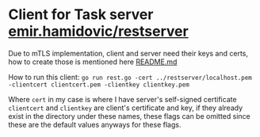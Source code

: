 # Client for Task server [emir.hamidovic/restserver](https://github.com/emir-hamidovic/task-store-with-mongo-and-tls)

Due to mTLS implementation, client and server need their keys and certs, how to create those is mentioned here [README.md](https://github.com/emir-hamidovic/task-store-with-mongo-and-tls/blob/366b96e657cf88bd424ded8fd242ba4cbf11b8ed/README.md)

How to run this client:
`go run rest.go -cert ../restserver/localhost.pem -clientcert clientcert.pem -clientkey clientkey.pem`

Where `cert` in my case is where I have server's self-signed certificate
`clientcert` and `clientkey` are client's certificate and key, if they already exist in the directory under these names, these flags can be omitted since these are the default values anyways for these flags.
